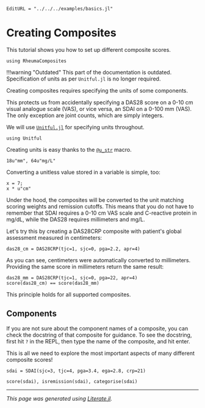 ```@meta
EditURL = "../../../examples/basics.jl"
```

# Creating Composites

This tutorial shows you how to set up different composite scores.

````@example basics
using RheumaComposites
````

!!!warning "Outdated"
    This part of the documentation is outdated. Specification of units as per `Unitful.jl` is no longer required.

Creating composites requires specifying the units of some components.

This protects us from accidentally specifying a DAS28 score on a 0-10 cm visual analogue scale (VAS), or vice versa, an SDAI on a 0-100 mm (VAS).
The only exception are joint counts, which are simply integers.

We will use [`Unitful.jl`](https://painterqubits.github.io/Unitful.jl/stable/) for specifying units throughout.

````@example basics
using Unitful
````

Creating units is easy thanks to the [`@u_str`](https://painterqubits.github.io/Unitful.jl/stable/manipulations/#Unitful.@u_str) macro.

````@example basics
18u"mm", 64u"mg/L"
````

Converting a unitless value stored in a variable is simple, too:

````@example basics
x = 7;
x * u"cm"
````

Under the hood, the composites will be converted to the unit matching scoring weights and remission cutoffs.
This means that you do not have to remember that SDAI requires a 0-10 cm VAS scale and C-reactive protein in mg/dL, while the DAS28 requires millimeters and mg/L.

Let's try this by creating a DAS28CRP composite with patient's global assessment measured in centimeters:

````@example basics
das28_cm = DAS28CRP(tjc=1, sjc=0, pga=2.2, apr=4)
````

As you can see, centimeters were automatically converted to millimeters.
Providing the same score in millimeters return the same result:

````@example basics
das28_mm = DAS28CRP(tjc=1, sjc=0, pga=22, apr=4)
score(das28_cm) == score(das28_mm)
````

This principle holds for all supported composites.

## Components

If you are not sure about the component names of a composite, you can check the docstring of that composite for guidance.
To see the docstring, first hit `?` in the REPL, then type the name of the composite, and hit enter.

This is all we need to explore the most important aspects of many different composite scores!

````@example basics
sdai = SDAI(sjc=3, tjc=4, pga=3.4, ega=2.8, crp=21)
````

````@example basics
score(sdai), isremission(sdai), categorise(sdai)
````

---

*This page was generated using [Literate.jl](https://github.com/fredrikekre/Literate.jl).*

